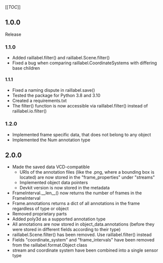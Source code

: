 <!--
 ~ Copyright DB Netz AG and contributors
 ~ SPDX-License-Identifier: Apache-2.0
 -->

[[_TOC_]]

## 1.0.0
Release

### 1.1.0
- Added raillabel.filter() and raillabel.Scene.filter()
- Fixed a bug when comparing raillabel.CoordinateSystems with differing base children

#### 1.1.1
- Fixed a naming dispute in raillabel.save()
- Tested the package for Python 3.8 and 3.10
- Created a requirements.txt
- The filter() function is now accessible via raillabel.filter() instead of raillabel.io.filter()

### 1.2.0
- Implemented frame specific data, that does not belong to any object
- Implemented the Num annotation type

## 2.0.0
- Made the saved data VCD-compatible
  - URIs of the annotation files (like the .png, where a bounding box is located) are now stored in the "frame_properties" under "streams"
  - Implemented object data pointers
  - Devkit version is now stored in the metadata
- FrameInterval.\_\_len\_\_() now returns the number of frames in the FrameInterval
- Frame.annotations returns a dict of all annotations in the frame regardless of type or object
- Removed proprietary parts
- Added poly3d as a supported annotation type
- All annotations are now stored in object_data.annotations (before they were stored in different fields according to their type)
- raillabel.Scene.filter() has been removed. Use raillabel.filter() instead
- Fields "coordinate_system" and "frame_intervals" have been removed from the raillabel.format.Object class
- stream and coordinate system have been combined into a single sensor type
